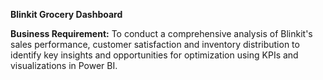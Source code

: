  **Blinkit Grocery Dashboard**

**Business Requirement:**
 To conduct a comprehensive analysis of Blinkit's sales performance, customer satisfaction and inventory distribution to
 identify key insights and opportunities for optimization using KPIs and visualizations in Power BI.
